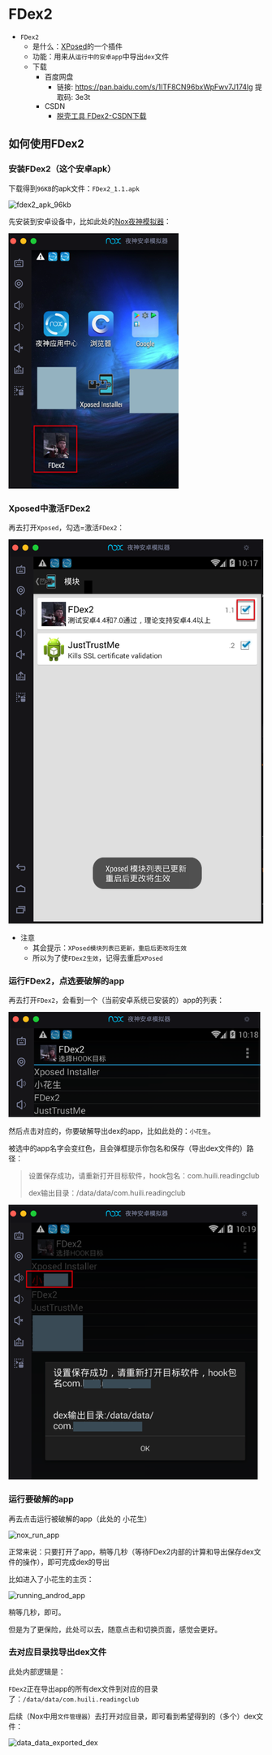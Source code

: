 # FDex2

* `FDex2`
  * 是什么：[XPosed](https://book.crifan.com/books/crack_assistant_xposed_framework/website/)的一个插件
  * 功能：用来从`运行中的安卓app`中导出`dex`文件
  * 下载
    * 百度网盘
      * 链接: https://pan.baidu.com/s/1lTF8CN96bxWpFwv7J174lg 提取码: 3e3t
    * CSDN
      * [脱壳工具 FDex2-CSDN下载](https://download.csdn.net/download/crifan/11057898)

## 如何使用FDex2

### 安装FDex2（这个安卓apk）

下载得到`96KB`的apk文件：`FDex2_1.1.apk`

![fdex2_apk_96kb](../../assets/img/fdex2_apk_96kb.png)

先安装到安卓设备中，比如此处的[Nox夜神模拟器](https://book.crifan.com/books/good_android_emulator_nox/website/)：

![nox_installed_fdex2](../../assets/img/nox_installed_fdex2.png)

### Xposed中激活FDex2

再去打开`Xposed`，勾选=激活`FDex2`：

![installed_fdex2_to_xposed](../../assets/img/installed_fdex2_to_xposed.png)

* 注意
  * 其会提示：`XPosed模块列表已更新，重启后更改将生效`
  * 所以为了使`FDex2生效`，记得去重启`XPosed`

### 运行FDex2，点选要破解的app

再去打开`FDex2`，会看到一个（当前安卓系统已安装的）app的列表：

![fdex2_show_app_list](../../assets/img/fdex2_show_app_list.png)

然后点击对应的，你要破解导出dex的app，比如此处的：`小花生`。

被选中的app名字会变红色，且会弹框提示你包名和保存（导出dex文件的）路径：

> 设置保存成功，请重新打开目标软件，hook包名：com.huili.readingclub
> 
> dex输出目录：/data/data/com.huili.readingclub

![fdex2_notice_choose_ok](../../assets/img/fdex2_notice_choose_ok.png)

### 运行要破解的app

再去点击运行被破解的app（此处的 小花生）

![nox_run_app](../../assets/img/nox_run_app.png)

正常来说：只要打开了app，稍等几秒（等待FDex2内部的计算和导出保存dex文件的操作），即可完成dex的导出

比如进入了小花生的主页：

![running_androd_app](../../assets/img/running_androd_app.png)

稍等几秒，即可。

但是为了更保险，此处可以去，随意点击和切换页面，感觉会更好。

### 去对应目录找导出dex文件

此处内部逻辑是：

`FDex2`正在导出app的所有dex文件到对应的目录了：`/data/data/com.huili.readingclub`

后续（Nox中用`文件管理器`）去打开对应目录，即可看到希望得到的（多个）dex文件：

![data_data_exported_dex](../../assets/img/data_data_exported_dex.png)
